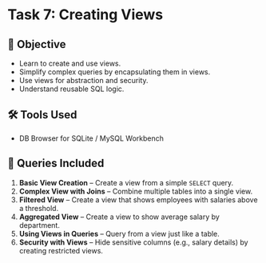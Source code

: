 # Task 7: Creating Views  

## 🎯 Objective  
- Learn to create and use views.  
- Simplify complex queries by encapsulating them in views.  
- Use views for abstraction and security.  
- Understand reusable SQL logic.  

## 🛠 Tools Used  
- DB Browser for SQLite / MySQL Workbench  

## 📜 Queries Included  
1. **Basic View Creation** – Create a view from a simple `SELECT` query.  
2. **Complex View with Joins** – Combine multiple tables into a single view.  
3. **Filtered View** – Create a view that shows employees with salaries above a threshold.  
4. **Aggregated View** – Create a view to show average salary by department.  
5. **Using Views in Queries** – Query from a view just like a table.  
6. **Security with Views** – Hide sensitive columns (e.g., salary details) by creating restricted views.  
